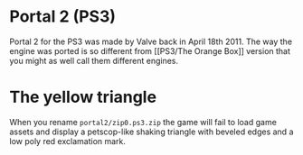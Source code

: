 # Portal 2 (PS3)

Portal 2 for the PS3 was made by Valve back in April 18th 2011.
The way the engine was ported is so different from [[PS3/The Orange Box]] version that you might as well call them different engines.

# The yellow triangle

When you rename `portal2/zip0.ps3.zip` the game will fail to load game assets and display a petscop-like shaking triangle with beveled edges and a low poly red exclamation mark.